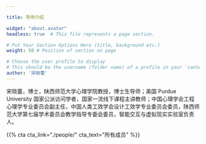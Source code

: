 ```yaml
---

title: 导师介绍

widget: "about.avatar"
headless: true  # This file represents a page section.

# Put Your Section Options Here (title, background etc.)
weight: 50 # Position of section on page

# Choose the user profile to display
# This should be the username (folder name) of a profile in your `content/authors/` folder.
author: '宋晓蕾'
---
```


宋晓蕾，博士，陕西师范大学心理学院教授，博士生导师；美国 Purdue University 国家公派访问学者，国家一流线下课程主讲教师；中国心理学会工程心理学专业委员会副主任，中国人类工效学会设计工效学专业委员会委员，陕西师范大学第七届学术委员会教学指导专委会委员，智能交互与虚拟现实实验室负责人。

{{% cta cta_link="./people/" cta_text="所有成员" %}}